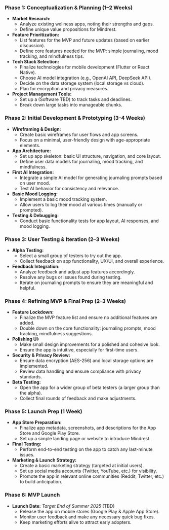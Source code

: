 ### **Phase 1: Conceptualization & Planning (1–2 Weeks)**
- **Market Research:**
  - Analyze existing wellness apps, noting their strengths and gaps.
  - Define unique value propositions for Mindrest.
- **Feature Prioritization:**
  - List features for the MVP and future updates (based on earlier discussion).
  - Define core features needed for the MVP: simple journaling, mood tracking, and mindfulness tips.
- **Tech Stack Selection:**
  - Finalize technologies for mobile development (Flutter or React Native).
  - Choose AI model integration (e.g., OpenAI API, DeepSeek API).
  - Decide on the data storage system (local storage vs cloud).
  - Plan for encryption and privacy measures.
- **Project Management Tools:**
  - Set up a (Software TBD) to track tasks and deadlines.
  - Break down large tasks into manageable chunks.
  
### **Phase 2: Initial Development & Prototyping (3–4 Weeks)**
- **Wireframing & Design:**
  - Create basic wireframes for user flows and app screens.
  - Focus on a minimal, user-friendly design with age-appropriate elements.
- **App Architecture:**
  - Set up app skeleton: basic UI structure, navigation, and core layout.
  - Define user data models for journaling, mood tracking, and mindfulness.
- **First AI Integration:**
  - Integrate a simple AI model for generating journaling prompts based on user mood.
  - Test AI behavior for consistency and relevance.
- **Basic Mood Logging:**
  - Implement a basic mood tracking system.
  - Allow users to log their mood at various times (manually or prompted).
- **Testing & Debugging:**
  - Conduct basic functionality tests for app layout, AI responses, and mood logging.

### **Phase 3: User Testing & Iteration (2–3 Weeks)**
- **Alpha Testing:**
  - Select a small group of testers to try out the app.
  - Collect feedback on app functionality, UX/UI, and overall experience.
- **Feedback Integration:**
  - Analyze feedback and adjust app features accordingly.
  - Resolve any bugs or issues found during testing.
  - Iterate on journaling prompts to ensure they are meaningful and helpful.
  
### **Phase 4: Refining MVP & Final Prep (2–3 Weeks)**
- **Feature Lockdown:**
  - Finalize the MVP feature list and ensure no additional features are added.
  - Double down on the core functionality: journaling prompts, mood tracking, mindfulness suggestions.
- **Polishing UI:**
  - Make small design improvements for a polished and cohesive look.
  - Ensure the app is intuitive, especially for first-time users.
- **Security & Privacy Review:**
  - Ensure data encryption (AES-256) and local storage options are implemented.
  - Review data handling and ensure compliance with privacy standards.
- **Beta Testing:**
  - Open the app for a wider group of beta testers (a larger group than the alpha).
  - Collect final rounds of feedback and make adjustments.
  
### **Phase 5: Launch Prep (1 Week)**
- **App Store Preparation:**
  - Finalize app metadata, screenshots, and descriptions for the App Store and Google Play Store.
  - Set up a simple landing page or website to introduce Mindrest.
- **Final Testing:**
  - Perform end-to-end testing on the app to catch any last-minute issues.
- **Marketing & Launch Strategy:**
  - Create a basic marketing strategy (targeted at initial users).
  - Set up social media accounts (Twitter, YouTube, etc.) for visibility.
  - Promote the app in relevant online communities (Reddit, Twitter, etc.) to build anticipation.
  
### **Phase 6: MVP Launch**
- **Launch Date:** *Target End of Summer 2025* (TBD)
  - Release the app on mobile stores (Google Play & Apple App Store).
  - Monitor user feedback and make any necessary quick bug fixes.
  - Keep marketing efforts alive to attract early adopters.
  

